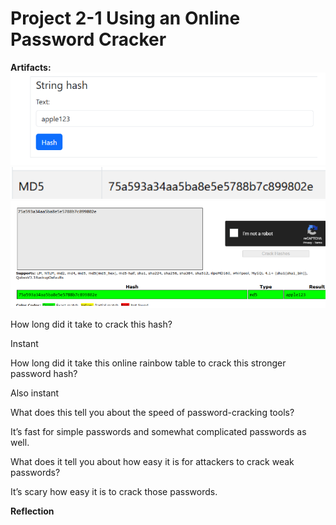# Project 2-1 Using an Online Password Cracker 




**Artifacts:**  
![password](password.png)
![MD5](MD5.png) 
![hacked](hacked%20password.png)

How long did it take to crack this hash?

Instant

How long did it take this online rainbow table to crack this stronger password hash?

Also instant 

What does this tell you about the speed of password-cracking tools?

It’s fast for simple passwords and somewhat complicated passwords as well. 

What does it tell you about how easy it is for attackers to crack weak passwords?


It’s scary how easy it is to crack those passwords. 




**Reflection**




